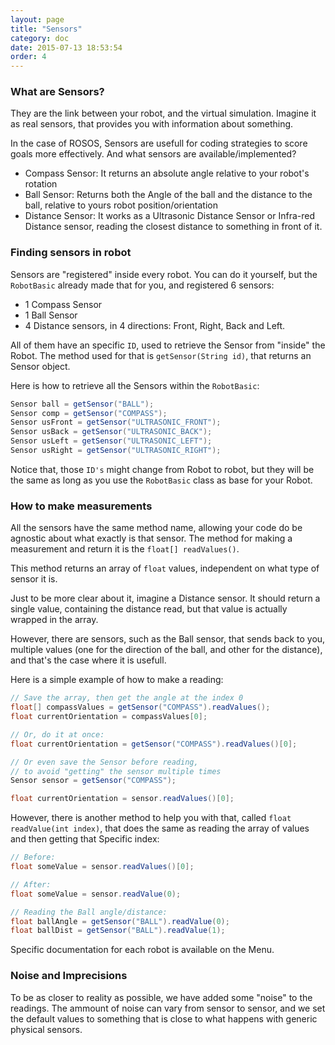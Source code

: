 ```yaml
---
layout: page
title: "Sensors"
category: doc
date: 2015-07-13 18:53:54
order: 4
---
```

### What are Sensors?

They are the link between your robot, and the virtual simulation. Imagine it as real sensors,
that provides you with information about something. 

In the case of ROSOS, Sensors are usefull for coding strategies to score goals more effectively.
And what sensors are available/implemented?

* Compass Sensor: It returns an absolute angle relative to your robot's rotation
* Ball Sensor: Returns both the Angle of the ball and the distance to the ball, relative to 
yours robot position/orientation
* Distance Sensor: It works as a Ultrasonic Distance Sensor or Infra-red Distance sensor,
reading the closest distance to something in front of it.

### Finding sensors in robot

Sensors are "registered" inside every robot. You can do it yourself, but the `RobotBasic` already
made that for you, and registered 6 sensors:

* 1 Compass Sensor
* 1 Ball Sensor
* 4 Distance sensors, in 4 directions: Front, Right, Back and Left.

All of them have an specific `ID`, used to retrieve the Sensor from "inside" the Robot. The
method used for that is `getSensor(String id)`, that returns an Sensor object.

Here is how to retrieve all the Sensors within the `RobotBasic`:

```java
Sensor ball = getSensor("BALL");
Sensor comp = getSensor("COMPASS");
Sensor usFront = getSensor("ULTRASONIC_FRONT");
Sensor usBack = getSensor("ULTRASONIC_BACK");
Sensor usLeft = getSensor("ULTRASONIC_LEFT");
Sensor usRight = getSensor("ULTRASONIC_RIGHT");
```

Notice that, those `ID's` might change from Robot to robot, but they will be the same as long as
you use the `RobotBasic` class as base for your Robot.

### How to make measurements

All the sensors have the same method name, allowing your code do be agnostic about
what exactly is that sensor. The method for making a measurement and return it is the
`float[] readValues()`.

This method returns an array of `float` values, independent on what type of sensor it is.

Just to be more clear about it, imagine a Distance sensor. It should return a single value,
containing the distance read, but that value is actually wrapped in the array.

However, there are sensors, such as the Ball sensor, that sends back to you, multiple values
(one for the direction of the ball, and other for the distance), and that's the case where
it is usefull.

Here is a simple example of how to make a reading:

```java
// Save the array, then get the angle at the index 0
float[] compassValues = getSensor("COMPASS").readValues();
float currentOrientation = compassValues[0];

// Or, do it at once:
float currentOrientation = getSensor("COMPASS").readValues()[0];

// Or even save the Sensor before reading,
// to avoid "getting" the sensor multiple times
Sensor sensor = getSensor("COMPASS");

float currentOrientation = sensor.readValues()[0];
```

However, there is another method to help you with that, called `float readValue(int index)`,
that does the same as reading the array of values and then getting that Specific index:

```java
// Before:
float someValue = sensor.readValues()[0];

// After:
float someValue = sensor.readValue(0);

// Reading the Ball angle/distance:
float ballAngle = getSensor("BALL").readValue(0);
float ballDist = getSensor("BALL").readValue(1);
```

Specific documentation for each robot is available on the Menu.

### Noise and Imprecisions

To be as closer to reality as possible, we have added some "noise" to the readings. 
The ammount of noise can vary from sensor to sensor, and we set the default values to
something that is close to what happens with generic physical sensors.